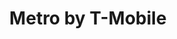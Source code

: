 ---
title: "Metro by T-Mobile"
url: /falls-church/metro-by-t-mobile-east-annandale-road/
shop: Handy
---